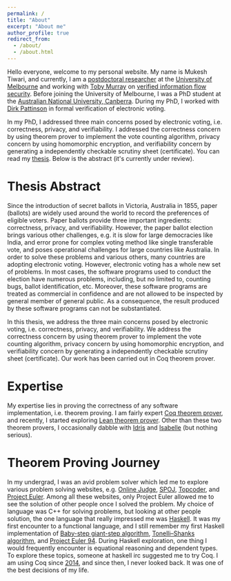 ```yaml
---
permalink: /
title: "About"
excerpt: "About me"
author_profile: true
redirect_from: 
  - /about/
  - /about.html
---
```


Hello everyone, welcome to my personal website. My name is Mukesh Tiwari, and currently, I am a [postdoctoral researcher](https://findanexpert.unimelb.edu.au/profile/860472-mukesh-tiwari) at the [University of Melbourne](https://www.unimelb.edu.au) and working with [Toby Murray](https://findanexpert.unimelb.edu.au/profile/780796-toby-murray) on [verified information flow security](http://covern.org/). Before joining the University of Melbourne, I was a PhD student at the [Australian National University, Canberra](https://www.anu.edu.au/). During my PhD, I worked with [Dirk Pattinson](http://users.cecs.anu.edu.au/~dpattinson/) in formal verification of electronic voting. 

In my PhD, I addressed three main concerns posed by electronic voting, i.e. correctness, privacy, and verifiability. I addressed the correctness concern by using theorem prover to implement the vote counting algorithm, privacy concern by using homomorphic encryption, and verifiability concern by generating a independently checkable scrutiny sheet (certificate). You can read my [thesis](https://github.com/mukeshtiwari/Thesis/blob/master/thesisTemplate/thesis.pdf). Below is the abstract (it's currently under review). 


Thesis Abstract
========
Since the introduction of secret ballots in Victoria, Australia in 1855, 
paper (ballots) are widely used around the world to record 
the preferences of eligible voters. Paper ballots provide three 
important ingredients: correctness, privacy, and verifiability. 
However, the paper ballot election brings various  other challenges, e.g. 
it is slow for large democracies like India,  and error prone for complex voting method 
like single transferable vote, and poses operational challenges for 
large countries like Australia. In order to solve these problems and various others, 
many countries are adopting electronic voting. However, 
electronic voting has a whole new set of problems. In most cases, the software 
programs used to conduct the election have numerous problems, including, but no limited to, 
counting bugs, ballot identification, etc. Moreover, 
these software programs are treated as commercial in confidence and 
are not allowed to be inspected by general member of general public. 
As a consequence, the result produced by these software programs 
can not be substantiated.

In this thesis, we address the three main concerns posed by electronic voting, i.e. 
correctness, privacy, and verifiability. We address the correctness concern by using 
theorem prover to implement the vote counting algorithm, 
privacy concern by using homomorphic encryption, and verifiability concern 
by generating a independently checkable scrutiny sheet (certificate). Our work 
has been carried out in Coq theorem prover.

Expertise
========
My expertise lies in proving the correctness of any software implementation, i.e. theorem proving. I am fairly expert [Coq theorem prover](coq.inria.fr/), and recently, I started exploring [Lean theorem prover](https://leanprover.github.io/).  Other than these two theorem provers, I occasionally dabble with [Idris](https://www.idris-lang.org/) and [Isabelle](https://isabelle.in.tum.de/) (but nothing serious). 

Theorem Proving Journey
=========
In my undergrad, I was an avid problem solver which led me to explore various problem solving websites, e.g. [Online Judge](https://onlinejudge.org/), [SPOJ](https://www.spoj.com/), [Topcoder](https://community.topcoder.com/tc?module=ProblemArchive), and [Project Euler](https://projecteuler.net/). Among all these websites, only Project Euler allowed me to see the solution of other people once I solved the problem. My choice of language was C++ for solving problems, but looking at other people solution, the one language that really impressed me was [Haskell](https://www.haskell.org/). It was my first encounter to a functional language, and I still remember my first Haskell implementation of [Baby-step giant-step algorithm](https://mukeshiiitm.wordpress.com/2011/02/14/baby-step-giant-step-algorithm/), [Tonelli–Shanks algorithm](https://mukeshiiitm.wordpress.com/2011/02/13/shank-tonelli-algorithm/), and [Project Euler 94](https://mukeshiiitm.wordpress.com/2011/02/11/project-euler-problem-94/). During Haskell exploration, one thing I would frequently encounter is equational reasoning and dependent types. To explore these topics, someone at haskell irc suggested me to try Coq. I am using Coq since [2014](https://mukeshiiitm.wordpress.com/2014/08/22/proving-theorems-in-coq/), and since then, I never looked back. It was one of the best decisions of my life. 
